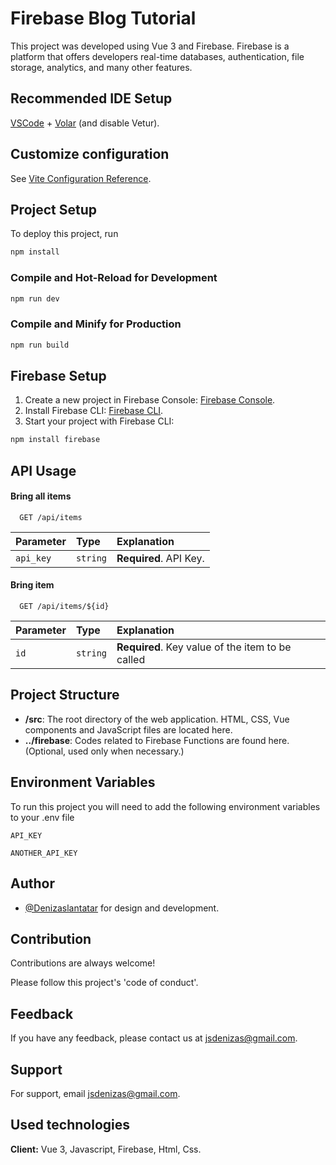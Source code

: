 # Firebase Blog Tutorial
This project was developed using Vue 3 and Firebase. Firebase is a platform that offers developers real-time databases, authentication, file storage, analytics, and many other features.






  
  

  


  


## Recommended IDE Setup
[VSCode](https://code.visualstudio.com/) + [Volar](https://marketplace.visualstudio.com/items?itemName=Vue.volar) (and disable Vetur).

## Customize configuration
See [Vite Configuration Reference](https://vitejs.dev/config/).


  
## Project Setup
To deploy this project, run

```sh
npm install
```

### Compile and Hot-Reload for Development

```sh
npm run dev
```

### Compile and Minify for Production

```sh
npm run build
```
  
## Firebase Setup

1. Create a new project in Firebase Console: [Firebase Console](https://console.firebase.google.com/).
2. Install Firebase CLI: [Firebase CLI](https://firebase.google.com/docs/cli).
3. Start your project with Firebase CLI:

```sh
npm install firebase
```




  
## API Usage

#### Bring all items

```http
  GET /api/items
```

| Parameter | Type     | Explanation                |
| :-------- | :------- | :------------------------- |
| `api_key` | `string` | **Required**. API Key. |

#### Bring item

```http
  GET /api/items/${id}
```

| Parameter | Type     | Explanation                       |
| :-------- | :------- | :-------------------------------- |
| `id`      | `string` | **Required**. Key value of the item to be called |





  
## Project Structure

- **/src**: The root directory of the web application. HTML, CSS, Vue components and JavaScript files are located here.
- **../firebase**: Codes related to Firebase Functions are found here. (Optional, used only when necessary.)
  
## Environment Variables

To run this project you will need to add the following environment variables to your .env file

`API_KEY`

`ANOTHER_API_KEY`
## Author

- [@Denizaslantatar](https://www.github.com/Denizaslantatar) for design and development.
## Contribution

Contributions are always welcome!

Please follow this project's 'code of conduct'.
## Feedback

If you have any feedback, please contact us at jsdenizas@gmail.com.

  ## Support

For support, email jsdenizas@gmail.com.
## Used technologies

**Client:** Vue 3, Javascript, Firebase, Html, Css.

